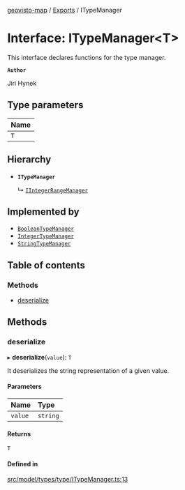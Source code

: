 [geovisto-map](../README.md) / [Exports](../modules.md) / ITypeManager

# Interface: ITypeManager\<T\>

This interface declares functions for the type manager.

**`Author`**

Jiri Hynek

## Type parameters

| Name |
| :------ |
| `T` |

## Hierarchy

- **`ITypeManager`**

  ↳ [`IIntegerRangeManager`](IIntegerRangeManager.md)

## Implemented by

- [`BooleanTypeManager`](../classes/BooleanTypeManager.md)
- [`IntegerTypeManager`](../classes/IntegerTypeManager.md)
- [`StringTypeManager`](../classes/StringTypeManager.md)

## Table of contents

### Methods

- [deserialize](ITypeManager.md#deserialize)

## Methods

### deserialize

▸ **deserialize**(`value`): `T`

It deserializes the string representation of a given value.

#### Parameters

| Name | Type |
| :------ | :------ |
| `value` | `string` |

#### Returns

`T`

#### Defined in

[src/model/types/type/ITypeManager.ts:13](https://github.com/geovisto/geovisto-map/blob/e22d774889dbc28cc1ec62933ecf6bab6690f172/src/model/types/type/ITypeManager.ts#L13)
